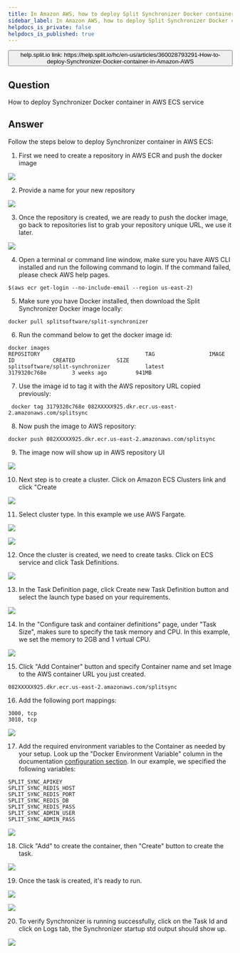 ```yaml
---
title: In Amazon AWS, how to deploy Split Synchronizer Docker container?
sidebar_label: In Amazon AWS, how to deploy Split Synchronizer Docker container?
helpdocs_is_private: false
helpdocs_is_published: true
---
```


<p>
  <button style={{borderRadius:'8px', border:'1px', fontFamily:'Courier New', fontWeight:'800', textAlign:'left'}}> help.split.io link: https://help.split.io/hc/en-us/articles/360028793291-How-to-deploy-Synchronizer-Docker-container-in-Amazon-AWS </button>
</p>

## Question

How to deploy Synchronizer Docker container in AWS ECS service

## Answer

Follow the steps below to deploy Synchronizer container in AWS ECS:

1. First we need to create a repository in AWS ECR and push the docker image

![](https://help.split.io/hc/article_attachments/360037885532)

2. Provide a name for your new repository

![](https://help.split.io/hc/article_attachments/4411390397453)

3. Once the repository is created, we are ready to push the docker image, go back to repositories list to grab your repository unique URL, we use it later.

![](https://help.split.io/hc/article_attachments/360037887352)

4. Open a terminal or command line window, make sure you have AWS CLI installed and run the following command to login. If the command failed, please check AWS help pages.
```
$(aws ecr get-login --no-include-email --region us-east-2)
```

5. Make sure you have Docker installed, then download the Split Synchronizer Docker image locally:
```
docker pull splitsoftware/split-synchronizer
```

6. Run the command below to get the docker image id:
```
docker images
REPOSITORY                                 TAG                 IMAGE ID            CREATED             SIZE
splitsoftware/split-synchronizer           latest              3179320c768e        3 weeks ago         941MB
```

7. Use the image id to tag it with the AWS repository URL copied previously:
```
 docker tag 3179320c768e 082XXXXX925.dkr.ecr.us-east-2.amazonaws.com/splitsync
```

8. Now push the image to AWS repository:
```
docker push 082XXXXX925.dkr.ecr.us-east-2.amazonaws.com/splitsync
```

9. The image now will show up in AWS repository UI

![](https://help.split.io/hc/article_attachments/360037892292)

10. Next step is to create a cluster. Click on Amazon ECS Clusters link and click "Create

![](https://help.split.io/hc/article_attachments/360037893392)

11. Select cluster type. In this example we use AWS Fargate.

![](https://help.split.io/hc/article_attachments/360037879751)

![](https://help.split.io/hc/article_attachments/360037880451)

12. Once the cluster is created, we need to create tasks. Click on ECS service and click Task Definitions.

![](https://help.split.io/hc/article_attachments/360029344151)

13. In the Task Definition page, click Create new Task Definition button and select the launch type based on your requirements.

![](https://help.split.io/hc/article_attachments/360029344831)

14. In the "Configure task and container definitions" page, under "Task Size", makes sure to specify the task memory and CPU. In this example, we set the memory to 2GB and 1 virtual CPU.

![](https://help.split.io/hc/article_attachments/360029344412)

15. Click "Add Container" button and specify Container name and set Image to the AWS container URL you just created.
```
082XXXXX925.dkr.ecr.us-east-2.amazonaws.com/splitsync
```

16. Add the following port mappings:
```
3000, tcp
3010, tcp
```

![](https://help.split.io/hc/article_attachments/360037885491)

17. Add the required environment variables to the Container as needed by your setup. Look up the "Docker Environment Variable" column in the documentation [configuration section](https://help.split.io/hc/en-us/articles/360019686092-Split-synchronizer#common-configuration-synchronizer-and-proxy-mode). In our example, we specified the following variables:
```
SPLIT_SYNC_APIKEY
SPLIT_SYNC_REDIS_HOST
SPLIT_SYNC_REDIS_PORT
SPLIT_SYNC_REDIS_DB
SPLIT_SYNC_REDIS_PASS
SPLIT_SYNC_ADMIN_USER
SPLIT_SYNC_ADMIN_PASS
```

![](https://help.split.io/hc/article_attachments/360029345171)

18. Click "Add" to create the container, then "Create" button to create the task.

![](https://help.split.io/hc/article_attachments/360037898872)

19. Once the task is created, it's ready to run.

![](https://help.split.io/hc/article_attachments/360037899312)

![](https://help.split.io/hc/article_attachments/360037886071)

20. To verify Synchronizer is running successfully, click on the Task Id and click on Logs tab, the Synchronizer startup std output should show up.

![](https://help.split.io/hc/article_attachments/360037886331)